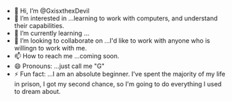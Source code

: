 - 👋 Hi, I’m @GxisxthexDevil
- 👀 I’m interested in ...learning to work with computers, and understand their capabilities.
- 🌱 I’m currently learning ...
- 💞️ I’m looking to collaborate on ...I'd like to work with anyone who is willingn to work with me.
- 📫 How to reach me ...coming soon.
- 😄 Pronouns: ...just call me "G"
- ⚡ Fun fact: ...I am an absolute beginner. I've spent the majority of my life in prison, I got my second chance, so I'm going to do everything I used to dream about.

<!---
GxisxthexDevil/GxisxthexDevil is a ✨ special ✨ repository because its `README.md` (this file) appears on your GitHub profile.
You can click the Preview link to take a look at your changes.
--->
